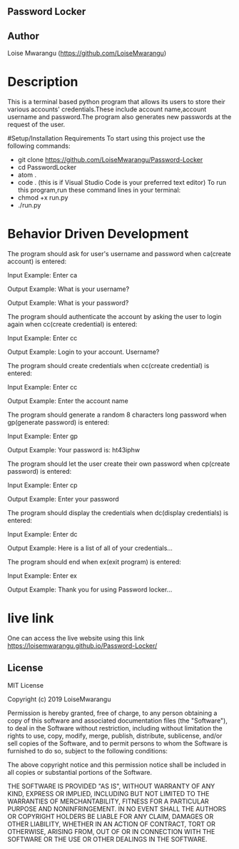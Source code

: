 ## Password Locker
## Author
Loise Mwarangu (https://github.com/LoiseMwarangu)

# Description
This is a terminal based python program that allows its users to store their various accounts' credentials.These include account name,account username and password.The program also generates new passwords at the request of the user.

#Setup/Installation Requirements
To start using this project use the following commands:

* git clone https://github.com/LoiseMwarangu/Password-Locker
* cd PasswordLocker
* atom .
* code . (this is if Visual Studio Code is your preferred text editor)
To run this program,run these command lines in your terminal:
* chmod +x run.py
* ./run.py
# Behavior Driven Development
The program should ask for user's username and password when ca(create account) is entered:

Input Example: Enter ca

Output Example: What is your username?

Output Example: What is your password?

The program should authenticate the account by asking the user to login again when cc(create credential) is entered:

Input Example: Enter cc

Output Example: Login to your account. Username?

The program should create credentials when cc(create credential) is entered:

Input Example: Enter cc

Output Example: Enter the account name

The program should generate a random 8 characters long password when gp(generate password) is entered:

Input Example: Enter gp

Output Example: Your password is: ht43iphw

The program should let the user create their own password when cp(create password) is entered:

Input Example: Enter cp

Output Example: Enter your password

The program should display the credentials when dc(display credentials) is entered:

Input Example: Enter dc

Output Example: Here is a list of all of your credentials...

The program should end when ex(exit program) is entered:

Input Example: Enter ex

Output Example: Thank you for using Password locker...
# live link
One can access the live website using this link  https://loisemwarangu.github.io/Password-Locker/
## License
MIT License

Copyright (c) 2019 LoiseMwarangu

Permission is hereby granted, free of charge, to any person obtaining a copy of this software and associated documentation files (the "Software"), to deal in the Software without restriction, including without limitation the rights to use, copy, modify, merge, publish, distribute, sublicense, and/or sell copies of the Software, and to permit persons to whom the Software is furnished to do so, subject to the following conditions:

The above copyright notice and this permission notice shall be included in all copies or substantial portions of the Software.

THE SOFTWARE IS PROVIDED "AS IS", WITHOUT WARRANTY OF ANY KIND, EXPRESS OR IMPLIED, INCLUDING BUT NOT LIMITED TO THE WARRANTIES OF MERCHANTABILITY, FITNESS FOR A PARTICULAR PURPOSE AND NONINFRINGEMENT. IN NO EVENT SHALL THE AUTHORS OR COPYRIGHT HOLDERS BE LIABLE FOR ANY CLAIM, DAMAGES OR OTHER LIABILITY, WHETHER IN AN ACTION OF CONTRACT, TORT OR OTHERWISE, ARISING FROM, OUT OF OR IN CONNECTION WITH THE SOFTWARE OR THE USE OR OTHER DEALINGS IN THE SOFTWARE.